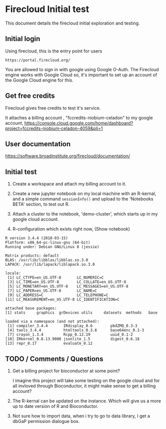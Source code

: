 # Firecloud Initial test

This document details the firecloud initial exploration and testing.

## Initial login

Using firecloud, this is the entry point for users
	
	https://portal.firecloud.org/ 

You are allowed to sign in with google using Google O-Auth. The
Firecloud engine works with Google Cloud so, it's important to set up
an account of the Google Cloud engine for this.


## Get free credits 

Firecloud gives free credits to test it's service.

It attaches a billing account , "fccredits-niobium-celadon" to my
google account,
https://console.cloud.google.com/home/dashboard?project=fccredits-niobium-celadon-4059&pli=1


## User documentation

https://software.broadinstitute.org/firecloud/documentation/


## Initial test

1. Create a workspace and attach my billing account to it. 

1. Create a new jupyter notebook on my local machine with an R-kernal,
   and a simple command `sessionInfo()` and upload to the 'Notebooks
   BETA' section, to test out R.
   
1. Attach a cluster to the notebook, 'demo-cluster', which starts up
   in my google cloud account.
   
1. R-configuration which exists right now, (Show notebook)

```
R version 3.4.4 (2018-03-15)
Platform: x86_64-pc-linux-gnu (64-bit)
Running under: Debian GNU/Linux 8 (jessie)

Matrix products: default
BLAS: /usr/lib/libblas/libblas.so.3.0
LAPACK: /usr/lib/lapack/liblapack.so.3.0

locale:
 [1] LC_CTYPE=en_US.UTF-8       LC_NUMERIC=C              
 [3] LC_TIME=en_US.UTF-8        LC_COLLATE=en_US.UTF-8    
 [5] LC_MONETARY=en_US.UTF-8    LC_MESSAGES=en_US.UTF-8   
 [7] LC_PAPER=en_US.UTF-8       LC_NAME=C                 
 [9] LC_ADDRESS=C               LC_TELEPHONE=C            
[11] LC_MEASUREMENT=en_US.UTF-8 LC_IDENTIFICATION=C       

attached base packages:
[1] stats     graphics  grDevices utils     datasets  methods   base     

loaded via a namespace (and not attached):
 [1] compiler_3.4.4       IRdisplay_0.6        pbdZMQ_0.3-3        
 [4] tools_3.4.4          htmltools_0.3.6      base64enc_0.1-3     
 [7] crayon_1.3.4         Rcpp_0.12.19         uuid_0.1-2          
[10] IRkernel_0.8.13.9000 jsonlite_1.5         digest_0.6.18       
[13] repr_0.17            evaluate_0.12       
```



## TODO / Comments / Questions

1. Get a billing project for bioconductor at some point? 

	I imagine this project will take some testing on the google cloud
    and for all invloved through Bioconductor, it might make sense to
    get a billing account?
		
1. The R-kernal can be updated on the instance. Which will give us a
   more up to date version of R and Bioconductor.
   
1. Not sure how to import data, when i try to go to data library, I
   get a dbGaP permission dialogue box.
